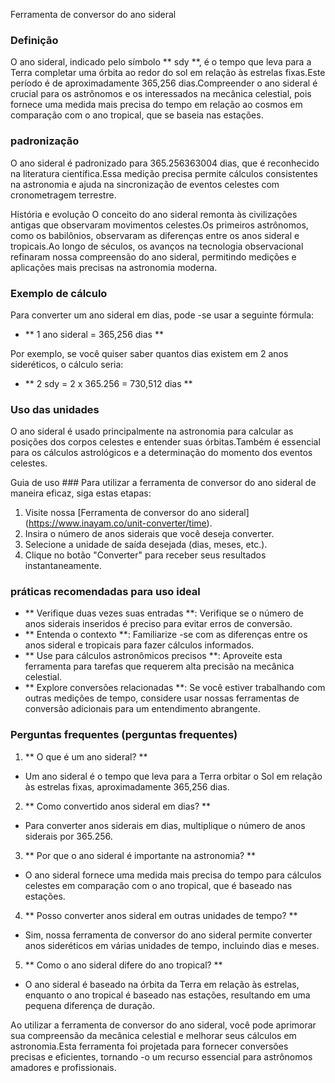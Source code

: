 Ferramenta de conversor do ano sideral

### Definição
O ano sideral, indicado pelo símbolo ** sdy **, é o tempo que leva para a Terra completar uma órbita ao redor do sol em relação às estrelas fixas.Este período é de aproximadamente 365,256 dias.Compreender o ano sideral é crucial para os astrônomos e os interessados ​​na mecânica celestial, pois fornece uma medida mais precisa do tempo em relação ao cosmos em comparação com o ano tropical, que se baseia nas estações.

### padronização
O ano sideral é padronizado para 365.256363004 dias, que é reconhecido na literatura científica.Essa medição precisa permite cálculos consistentes na astronomia e ajuda na sincronização de eventos celestes com cronometragem terrestre.

História e evolução
O conceito do ano sideral remonta às civilizações antigas que observaram movimentos celestes.Os primeiros astrônomos, como os babilônios, observaram as diferenças entre os anos sideral e tropicais.Ao longo de séculos, os avanços na tecnologia observacional refinaram nossa compreensão do ano sideral, permitindo medições e aplicações mais precisas na astronomia moderna.

### Exemplo de cálculo
Para converter um ano sideral em dias, pode -se usar a seguinte fórmula:
- ** 1 ano sideral = 365,256 dias **

Por exemplo, se você quiser saber quantos dias existem em 2 anos sideréticos, o cálculo seria:
- ** 2 sdy = 2 x 365.256 = 730,512 dias **

### Uso das unidades
O ano sideral é usado principalmente na astronomia para calcular as posições dos corpos celestes e entender suas órbitas.Também é essencial para os cálculos astrológicos e a determinação do momento dos eventos celestes.

Guia de uso ###
Para utilizar a ferramenta de conversor do ano sideral de maneira eficaz, siga estas etapas:
1. Visite nossa [Ferramenta de conversor do ano sideral] (https://www.inayam.co/unit-converter/time).
2. Insira o número de anos siderais que você deseja converter.
3. Selecione a unidade de saída desejada (dias, meses, etc.).
4. Clique no botão "Converter" para receber seus resultados instantaneamente.

### práticas recomendadas para uso ideal
- ** Verifique duas vezes suas entradas **: Verifique se o número de anos siderais inseridos é preciso para evitar erros de conversão.
- ** Entenda o contexto **: Familiarize -se com as diferenças entre os anos sideral e tropicais para fazer cálculos informados.
- ** Use para cálculos astronômicos precisos **: Aproveite esta ferramenta para tarefas que requerem alta precisão na mecânica celestial.
- ** Explore conversões relacionadas **: Se você estiver trabalhando com outras medições de tempo, considere usar nossas ferramentas de conversão adicionais para um entendimento abrangente.

### Perguntas frequentes (perguntas frequentes)

1. ** O que é um ano sideral? **
- Um ano sideral é o tempo que leva para a Terra orbitar o Sol em relação às estrelas fixas, aproximadamente 365,256 dias.

2. ** Como convertido anos sideral em dias? **
- Para converter anos siderais em dias, multiplique o número de anos siderais por 365.256.

3. ** Por que o ano sideral é importante na astronomia? **
- O ano sideral fornece uma medida mais precisa do tempo para cálculos celestes em comparação com o ano tropical, que é baseado nas estações.

4. ** Posso converter anos sideral em outras unidades de tempo? **
- Sim, nossa ferramenta de conversor do ano sideral permite converter anos sideréticos em várias unidades de tempo, incluindo dias e meses.

5. ** Como o ano sideral difere do ano tropical? **
- O ano sideral é baseado na órbita da Terra em relação às estrelas, enquanto o ano tropical é baseado nas estações, resultando em uma pequena diferença de duração.

Ao utilizar a ferramenta de conversor do ano sideral, você pode aprimorar sua compreensão da mecânica celestial e melhorar seus cálculos em astronomia.Esta ferramenta foi projetada para fornecer conversões precisas e eficientes, tornando -o um recurso essencial para astrônomos amadores e profissionais.